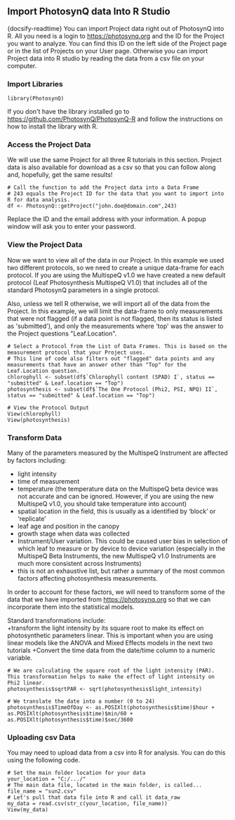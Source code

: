 Import PhotosynQ data Into R Studio
---
{docsify-readtime}
You can import Project data right out of PhotosynQ into R. All you need is a login to <https://photosynq.org> and the ID for the Project you want to analyze. You can find this ID on the left side of the Project page or in the list of Projects on your User page. Otherwise you can import Project data into R studio by reading the data from a csv file on your computer.

### Import Libraries

```{r}
library(PhotosynQ)
```

If you don't have the library installed go to <https://github.com/PhotosynQ/PhotosynQ-R> and follow the instructions on how to install the library with R.

### Access the Project Data

We will use the same Project for all three R tutorials in this section. Project data is also available for download as a csv so that you can follow along and, hopefully, get the same results!

```{r}
# Call the function to add the Project data into a Data Frame
# 243 equals the Project ID for the data that you want to import into R for data analysis.
df <- PhotosynQ::getProject("john.doe@domain.com",243)

```

Replace the ID and the email address with your information. A popup window will ask you to enter your password.

### View the Project Data

Now we want to view all of the data in our Project. In this example we used two different protocols, so we need to create a unique data-frame for each protocol. If you are using the MultispeQ v1.0 we have created a new default protocol (Leaf Photosynthesis MultispeQ V1.0) that includes all of the standard PhotosynQ parameters in a single protocol.

Also, unless we tell R otherwise, we will import all of the data from the Project. In this example, we will limit the data-frame to only measurements that were not flagged (if a data point is not flagged, then its status is listed as 'submitted'), and only the measurements where 'top' was the answer to the Project questions "Leaf.Location".

```{r}
# Select a Protocol from the List of Data Frames. This is based on the measurement protocol that your Project uses. 
# This line of code also filters out "flagged" data points and any measurements that have an answer other than "Top" for the Leaf.Location question.
chlorophyll <- subset(df$`Chlorophyll content (SPAD) I`, status == "submitted" & Leaf.location == "Top")
photosynthesis <- subset(df$`The One Protocol (Phi2, PSI, NPQ) II`, status == "submitted" & Leaf.location == "Top")

# View the Protocol Output
View(chlorophyll)
View(photosynthesis)
```

### Transform Data

Many of the parameters measured by the MultispeQ Instrument are affected by factors including:

+ light intensity
+ time of measurement
+ temperature (the temperature data on the MultispeQ beta device was not accurate and can be ignored. However, if you are using the new MultispeQ v1.0, you should take temperature into account)
+ spatial location in the field, this is usually as a identified by ‘block’ or ‘replicate’
+ leaf age and position in the canopy
+ growth stage when data was collected
+ Instrument/User variation. This could be caused user bias in selection of which leaf to measure or by device to device variation (especially in the MultispeQ Beta Instruments, the new MultispeQ v1.0 Instruments are much more consistent across Instruments)
+ this is not an exhaustive list, but rather a summary of the most common factors affecting photosynthesis measurements.

In order to account for these factors, we will need to transform some of the data that we have imported from <https://photosynq.org> so that we can incorporate them into the statistical models.

Standard transformations include:  
+transform the light intensity by its square root to make its effect on photosynthetic parameters linear. This is important when you are using linear models like the ANOVA and Mixed Effects models in the next two tutorials
+Convert the time data from the date/time column to a numeric variable. 

```{r}
# We are calculating the square root of the light intensity (PAR). This transformation helps to make the effect of light intensity on Phi2 linear.
photosynthesis$sqrtPAR <- sqrt(photosynthesis$light_intensity)

# We translate the date into a number (0 to 24)
photosynthesis$TimeOfDay <- as.POSIXlt(photosynthesis$time)$hour + as.POSIXlt(photosynthesis$time)$min/60 + as.POSIXlt(photosynthesis$time)$sec/3600
```

### Uploading csv Data

You may need to upload data from a csv into R for analysis. You can do this using the following code.

```{r}
# Set the main folder location for your data
your_location = "C:/.../"
# The main data file, located in the main folder, is called... 
file_name = "sun2.csv"
# Let's pull that data file into R and call it data_raw
my_data = read.csv(str_c(your_location, file_name))
View(my_data)
```
